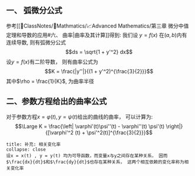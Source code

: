 ## 一、 弧微分公式
参考[[📘ClassNotes/📐Mathmatics/📈Advanced Mathematics/第三章 微分中值定理和导数的应用#六、 曲率|曲率及其计算]]得到: 
我们设 $y = f(x)$ 在$(a, b)$内有连续导数, 则有弧微分公式
$$ds = \sqrt{1 + y'^2} dx$$
设$y = f(x)$有二阶导数， 则有曲率公式为
$$K = \frac{|y''|}{(1 + y'^2)^{\frac{3}{2}}}$$
其中$\rho = \frac{1}{K}$, 为曲率半径


## 二、参数方程给出的曲率公式
对于参数方程$x = \varphi(t), y = \psi(t)$给出的曲线的曲率， 可以计算为: 
$$\Large K = \frac{\left| \varphi'(t)\psi''(t)  - \varphi''(t) \psi'(t) \right|}{[\varphi'^2 (t) + \psi'^2(t)]^{\frac{3}{2}}}$$

`````ad-note
title: 补充: 相关变化率
collapse: close
设x = x(t) , y = y(t) 均为可导函数，而变量x与y之间存在某种关系， 因而$\frac{dx}{dt}$和$\frac{dy}{dt}$也存在某种关系， 这两个相互依赖的变化率称为相关变化率
`````
